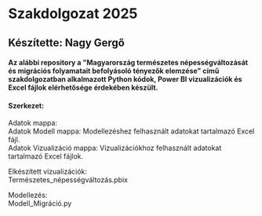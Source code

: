 # Szakdolgozat 2025
## Készítette: Nagy Gergő
#### Az alábbi repository a "Magyarország természetes népességváltozását és migrációs folyamatait befolyásoló tényezők elemzése" című szakdolgozatban alkalmazott Python kódok, Power BI vizualizációk és Excel fájlok elérhetősége érdekében készült.

#### Szerkezet:

Adatok mappa: <br/>
Adatok Modell mappa: Modellezéshez felhasznált adatokat tartalmazó Excel fájl. <br/>
Adatok Vizualizáció mappa: Vizualizációkhoz felhasznált adatokat tartalmazó Excel fájlok.

Elkészített vizualizációk: <br/>
Természetes_népességváltozás.pbix

Modellezés: <br/>
Modell_Migráció.py
